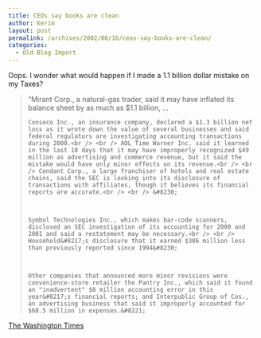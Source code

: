 ```yaml
---
title: CEOs say books are clean
author: Kerim
layout: post
permalink: /archives/2002/08/16/ceos-say-books-are-clean/
categories:
  - Old Blog Import
---
```

Oops. I wonder what would happen if I made a 1.1 billion dollar mistake on my Taxes?


>   &#8220;Mirant Corp., a natural-gas trader, said it may have inflated its balance sheet by as much as $1.1 billion, &#8230; 
>   
>   
>     Conseco Inc., an insurance company, declared a $1.3 billion net loss as it wrote down the value of several businesses and said federal regulators are investigating accounting transactions during 2000.<br /> <br /> AOL Time Warner Inc. said it learned in the last 10 days that it may have improperly recognized $49 million as advertising and commerce revenue, but it said the mistake would have only minor effects on its revenue.<br /> <br /> Cendant Corp., a large franchiser of hotels and real estate chains, said the SEC is looking into its disclosure of transactions with affiliates, though it believes its financial reports are accurate.<br /> <br /> &#8230;
>   
>   
>   
>     Symbol Technologies Inc., which makes bar-code scanners, disclosed an SEC investigation of its accounting for 2000 and 2001 and said a restatement may be necessary.<br /> <br /> Household&#8217;s disclosure that it earned $386 million less than previously reported since 1994&#8230;
>   
>   
>   
>     Other companies that announced more minor revisions were convenience-store retailer the Pantry Inc., which said it found an "inadvertent" $8 million accounting error in this year&#8217;s financial reports; and Interpublic Group of Cos., an advertising business that said it improperly accounted for $68.5 million in expenses.&#8221;
>   


<a href="http://www.washingtontimes.com/business/20020815-33250521.htm" onclick="_gaq.push(['_trackEvent', 'outbound-article', 'http://www.washingtontimes.com/business/20020815-33250521.htm', 'The Washington Times']);" >The Washington Times</a>

